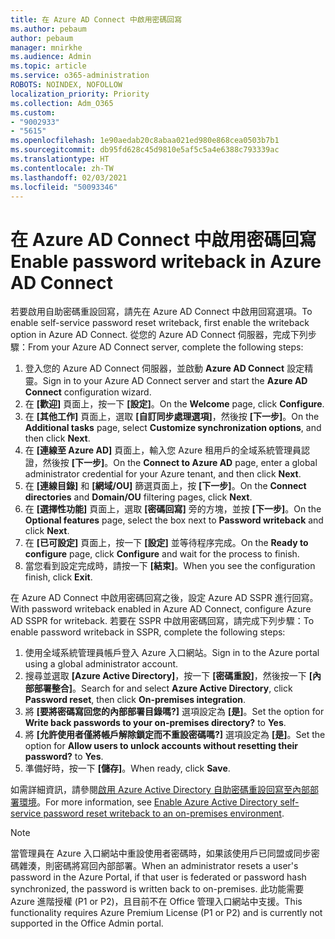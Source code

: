 ```yaml
---
title: 在 Azure AD Connect 中啟用密碼回寫
ms.author: pebaum
author: pebaum
manager: mnirkhe
ms.audience: Admin
ms.topic: article
ms.service: o365-administration
ROBOTS: NOINDEX, NOFOLLOW
localization_priority: Priority
ms.collection: Adm_O365
ms.custom:
- "9002933"
- "5615"
ms.openlocfilehash: 1e90aedab20c8abaa021ed980e868cea0503b7b1
ms.sourcegitcommit: db95fd628c45d9810e5af5c5a4e6388c793339ac
ms.translationtype: HT
ms.contentlocale: zh-TW
ms.lasthandoff: 02/03/2021
ms.locfileid: "50093346"
---
```

# <a name="enable-password-writeback-in-azure-ad-connect"></a><span data-ttu-id="408ec-102">在 Azure AD Connect 中啟用密碼回寫</span><span class="sxs-lookup"><span data-stu-id="408ec-102">Enable password writeback in Azure AD Connect</span></span>

<span data-ttu-id="408ec-103">若要啟用自助密碼重設回寫，請先在 Azure AD Connect 中啟用回寫選項。</span><span class="sxs-lookup"><span data-stu-id="408ec-103">To enable self-service password reset writeback, first enable the writeback option in Azure AD Connect.</span></span> <span data-ttu-id="408ec-104">從您的 Azure AD Connect 伺服器，完成下列步驟：</span><span class="sxs-lookup"><span data-stu-id="408ec-104">From your Azure AD Connect server, complete the following steps:</span></span>

1. <span data-ttu-id="408ec-105">登入您的 Azure AD Connect 伺服器，並啟動 **Azure AD Connect** 設定精靈。</span><span class="sxs-lookup"><span data-stu-id="408ec-105">Sign in to your Azure AD Connect server and start the **Azure AD Connect** configuration wizard.</span></span>
2. <span data-ttu-id="408ec-106">在 **[歡迎]** 頁面上，按一下 **[設定]**。</span><span class="sxs-lookup"><span data-stu-id="408ec-106">On the **Welcome** page, click **Configure**.</span></span>
3. <span data-ttu-id="408ec-107">在 **[其他工作]** 頁面上，選取 **[自訂同步處理選項]**，然後按 **[下一步]**。</span><span class="sxs-lookup"><span data-stu-id="408ec-107">On the **Additional tasks** page, select **Customize synchronization options**, and then click **Next**.</span></span>
4. <span data-ttu-id="408ec-108">在 **[連線至 Azure AD]** 頁面上，輸入您 Azure 租用戶的全域系統管理員認證，然後按 **[下一步]**。</span><span class="sxs-lookup"><span data-stu-id="408ec-108">On the **Connect to Azure AD** page, enter a global administrator credential for your Azure tenant, and then click **Next**.</span></span>
5. <span data-ttu-id="408ec-109">在 **[連線目錄]** 和 **[網域/OU]** 篩選頁面上，按 **[下一步]**。</span><span class="sxs-lookup"><span data-stu-id="408ec-109">On the **Connect directories** and **Domain/OU** filtering pages, click **Next**.</span></span>
6. <span data-ttu-id="408ec-110">在 **[選擇性功能]** 頁面上，選取 **[密碼回寫]** 旁的方塊，並按 **[下一步]**。</span><span class="sxs-lookup"><span data-stu-id="408ec-110">On the **Optional features** page, select the box next to **Password writeback** and click **Next**.</span></span>
7. <span data-ttu-id="408ec-111">在 **[已可設定]** 頁面上，按一下 **[設定]** 並等待程序完成。</span><span class="sxs-lookup"><span data-stu-id="408ec-111">On the **Ready to configure** page, click **Configure** and wait for the process to finish.</span></span>
8. <span data-ttu-id="408ec-112">當您看到設定完成時，請按一下 **[結束]**。</span><span class="sxs-lookup"><span data-stu-id="408ec-112">When you see the configuration finish, click **Exit**.</span></span>

<span data-ttu-id="408ec-113">在 Azure AD Connect 中啟用密碼回寫之後，設定 Azure AD SSPR 進行回寫。</span><span class="sxs-lookup"><span data-stu-id="408ec-113">With password writeback enabled in Azure AD Connect, configure Azure AD SSPR for writeback.</span></span>  <span data-ttu-id="408ec-114">若要在 SSPR 中啟用密碼回寫，請完成下列步驟：</span><span class="sxs-lookup"><span data-stu-id="408ec-114">To enable password writeback in SSPR, complete the following steps:</span></span>

1. <span data-ttu-id="408ec-115">使用全域系統管理員帳戶登入 Azure 入口網站。</span><span class="sxs-lookup"><span data-stu-id="408ec-115">Sign in to the Azure portal using a global administrator account.</span></span>
2. <span data-ttu-id="408ec-116">搜尋並選取 **[Azure Active Directory]**，按一下 **[密碼重設]**，然後按一下 **[內部部署整合]**。</span><span class="sxs-lookup"><span data-stu-id="408ec-116">Search for and select **Azure Active Directory**, click **Password reset**, then click **On-premises integration**.</span></span>
3. <span data-ttu-id="408ec-117">將 **[要將密碼寫回您的內部部署目錄嗎?]** 選項設定為 **[是]**。</span><span class="sxs-lookup"><span data-stu-id="408ec-117">Set the option for **Write back passwords to your on-premises directory?** to **Yes**.</span></span>
4. <span data-ttu-id="408ec-118">將 **[允許使用者僅將帳戶解除鎖定而不重設密碼嗎?]** 選項設定為 **[是]**。</span><span class="sxs-lookup"><span data-stu-id="408ec-118">Set the option for **Allow users to unlock accounts without resetting their password?** to **Yes**.</span></span>
5. <span data-ttu-id="408ec-119">準備好時，按一下 **[儲存]**。</span><span class="sxs-lookup"><span data-stu-id="408ec-119">When ready, click **Save**.</span></span>

<span data-ttu-id="408ec-120">如需詳細資訊，請參閱[啟用 Azure Active Directory 自助密碼重設回寫至內部部署環境](https://docs.microsoft.com/azure/active-directory/authentication/tutorial-enable-sspr-writeback)。</span><span class="sxs-lookup"><span data-stu-id="408ec-120">For more information, see [Enable Azure Active Directory self-service password reset writeback to an on-premises environment](https://docs.microsoft.com/azure/active-directory/authentication/tutorial-enable-sspr-writeback).</span></span>

> [!NOTE]
>  <span data-ttu-id="408ec-121">當管理員在 Azure 入口網站中重設使用者密碼時，如果該使用戶已同盟或同步密碼雜湊，則密碼將寫回內部部署。</span><span class="sxs-lookup"><span data-stu-id="408ec-121">When an administrator resets a user's password in the Azure Portal, if that user is federated or password hash synchronized, the password is written back to on-premises.</span></span> <span data-ttu-id="408ec-122">此功能需要 Azure 進階授權 (P1 or P2)，且目前不在 Office 管理入口網站中支援。</span><span class="sxs-lookup"><span data-stu-id="408ec-122">This functionality requires Azure Premium License (P1 or P2) and is currently not supported in the Office Admin portal.</span></span>
